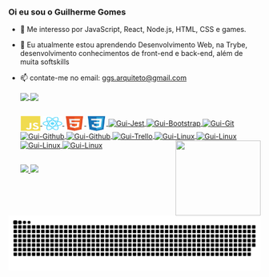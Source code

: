 ### Oi eu sou o Guilherme Gomes
- 👀 Me interesso por JavaScript, React, Node.js, HTML, CSS e games.
- 🌱 Eu atualmente estou aprendendo Desenvolvimento Web, na Trybe, desenvolvimento conhecimentos de front-end e back-end, além de muita softskills
- 📫 contate-me no email: ggs.arquiteto@gmail.com

	<div style="display: inline-block">
		<a href="https://github.com/Guiogomes">
		<img align="center" height="188em" src="https://github-readme-stats.vercel.app/api?username=Guiogomes&include_all_commits=true&count_private=true&show_icons=true&theme=tokyonight"/>
		<img align="center" height="188em" src="https://github-readme-stats.vercel.app/api/top-langs/?username=Guiogomes&layout=compact&count_private=true&show_icons=true&theme=tokyonight"/>
	</div>
	
	##
			
	<div>
		<img align="center" alt="Gui-Js" height="30" width="40" src="https://raw.githubusercontent.com/devicons/devicon/master/icons/javascript/javascript-plain.svg" style="max-width:100%;">
		<img align="center" alt="Gui-React" height="30" width="40" src="https://raw.githubusercontent.com/devicons/devicon/master/icons/react/react-original.svg" style="max-width:100%;">
		<img align="center" alt="Gui-HTML" height="30" width="40" src="https://raw.githubusercontent.com/devicons/devicon/master/icons/html5/html5-original.svg" style="max-width:100%;">
		<img align="center" alt="Gui-CSS" height="30" width="40" src="https://raw.githubusercontent.com/devicons/devicon/master/icons/css3/css3-original.svg" style="max-width:100%;">
		<img align="center" alt="Gui-Jest" height="30" width="40" src="https://cdn.jsdelivr.net/gh/devicons/devicon/icons/jest/jest-plain.svg" style="max-width:100%;"/>
		<img align="center" alt="Gui-Bootstrap" height="30" width="40" src="https://cdn.jsdelivr.net/gh/devicons/devicon/icons/bootstrap/bootstrap-original.svg" style="max-width:100%;"/>
		<img align="center" alt="Gui-Git" height="30" width="40" src="https://cdn.jsdelivr.net/gh/devicons/devicon/icons/git/git-original.svg" style="max-width:100%;"/>
		<img align="center" alt="Gui-Github" height="30" width="40" src="https://cdn.jsdelivr.net/gh/devicons/devicon/icons/github/github-original.svg" style="max-width:100%;"/>
		<img align="center" alt="Gui-Github" height="30" width="40" src="https://cdn.jsdelivr.net/gh/devicons/devicon/icons/typescript/typescript-original.svg" style="max-width:100%;"/>		
		<img align="center" alt="Gui-Trello" height="30" width="40" src="https://cdn.jsdelivr.net/gh/devicons/devicon/icons/trello/trello-plain.svg" style="max-width:100%;"/>
		<img  align="center" alt="Gui-Linux" height="30" width="40" src="https://cdn.jsdelivr.net/gh/devicons/devicon/icons/linux/linux-original.svg" style="max-width:100%;"/>
		<img  align="center" alt="Gui-Linux" height="80" width="90" src="https://cdn.jsdelivr.net/gh/devicons/devicon/icons/nodejs/nodejs-original-wordmark.svg" style="max-width:100%;"/>
		<img  align="center" alt="Gui-Linux" height="80" width="90" src="https://cdn.jsdelivr.net/gh/devicons/devicon/icons/sequelize/sequelize-original-wordmark.svg" style="max-width:100%;"/>
		<img  align="center" alt="Gui-Linux" height="80" width="90" src="https://cdn.jsdelivr.net/gh/devicons/devicon/icons/mysql/mysql-original-wordmark.svg" style="max-width:100%;"/>
		<img align="right" height="150" width="170" src="https://64.media.tumblr.com/tumblr_mdta50e8IX1rlbw7io1_500.gifv"/>
	</div>
	
	##
	
	<div>
		<a href="https://www.linkedin.com/in/guilhermegomesdasilva/">
			<img src="https://camo.githubusercontent.com/c00f87aeebbec37f3ee0857cc4c20b21fefde8a96caf4744383ebfe44a47fe3f/68747470733a2f2f696d672e736869656c64732e696f2f62616467652f2d4c696e6b6564496e2d2532333030373742353f7374796c653d666f722d7468652d6261646765266c6f676f3d6c696e6b6564696e266c6f676f436f6c6f723d7768697465" data-canonical-src="https://img.shields.io/badge/-LinkedIn-%230077B5?style=for-the-badge&amp;logo=linkedin&amp;logoColor=white" style="max-width:100%;">
		</a>
		<a href="https://www.instagram.com/gui22/" rel="nofollow">
			<img src="https://camo.githubusercontent.com/acaa286597b43c96dc02b69b90de15a65c52063e31835b763a061cc815f64bac/68747470733a2f2f696d672e736869656c64732e696f2f62616467652f2d496e7374616772616d2d2532334534343035463f7374796c653d666f722d7468652d6261646765266c6f676f3d696e7374616772616d266c6f676f436f6c6f723d7768697465" data-canonical-src="https://img.shields.io/badge/-Instagram-%23E4405F?style=for-the-badge&amp;logo=instagram&amp;logoColor=white" style="max-width:100%;">
		</a>
		
	</div>
![Snake animation](https://github.com/Guiogomes/Guiogomes/blob/output/github-contribution-grid-snake.svg)
	
